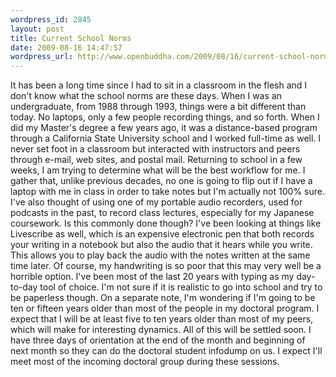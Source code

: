 ```yaml
--- 
wordpress_id: 2845
layout: post
title: Current School Norms
date: 2009-08-16 14:47:57
wordpress_url: http://www.openbuddha.com/2009/08/16/current-school-norms/
---
```

It has been a long time since I had to sit in a classroom in the flesh and I don't know what the school norms are these days. When I was an undergraduate, from 1988 through 1993, things were a bit different than today. No laptops, only a few people recording things, and so forth. When I did my Master's degree a few years ago, it was a distance-based program through a California State University school and I worked full-time as well. I never set foot in a classroom but interacted with instructors and peers through e-mail, web sites, and postal mail. Returning to school in a few weeks, I am trying to determine what will be the best workflow for me. I gather that, unlike previous decades, no one is going to flip out if I have a laptop with me in class in order to take notes but I'm actually not 100% sure. I've also thought of using one of my portable audio recorders, used for podcasts in the past, to record class lectures, especially for my Japanese coursework. Is this commonly done though? I've been looking at things like Livescribe as well, which is an expensive electronic pen that both records your writing in a notebook but also the audio that it hears while you write. This allows you to play back the audio with the notes written at the same time later. Of course, my handwriting is so poor that this may very well be a horrible option. I've been most of the last 20 years with typing as my day-to-day tool of choice. I'm not sure if it is realistic to go into school and try to be paperless though. On a separate note, I'm wondering if I'm going to be ten or fifteen years older than most of the people in my doctoral program. I expect that I will be at least five to ten years older than most of my peers, which will make for interesting dynamics. All of this will be settled soon. I have three days of orientation at the end of the month and beginning of next month so they can do the doctoral student infodump on us. I expect I'll meet most of the incoming doctoral group during these sessions.
